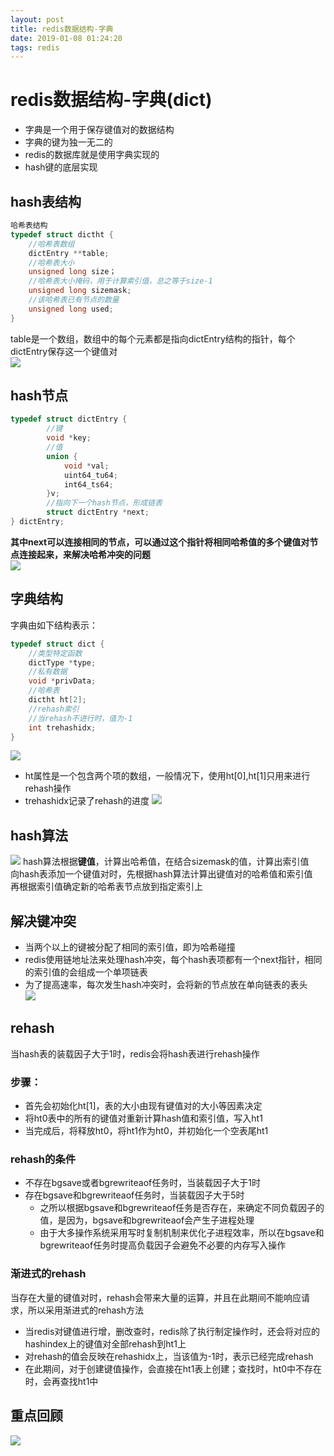```yaml
--- 
layout: post 
title: redis数据结构-字典 
date: 2019-01-08 01:24:20 
tags: redis 
---
```

# redis数据结构-字典(dict)
- 字典是一个用于保存键值对的数据结构
- 字典的键为独一无二的
- redis的数据库就是使用字典实现的
- hash键的底层实现
## hash表结构
```c
哈希表结构
typedef struct dictht {
    //哈希表数组
    dictEntry **table;
    //哈希表大小
    unsigned long size；
    //哈希表大小掩码，用于计算索引值，总之等于size-1
    unsigned long sizemask;
    //该哈希表已有节点的数量
    unsigned long used;
}
```
table是一个数组，数组中的每个元素都是指向dictEntry结构的指针，每个dictEntry保存这一个键值对    
![](https://cdn.jsdelivr.net/gh/nber1994/fu0k@master/uPic/20181115172104868_1544804852.png)

## hash节点
```c
typedef struct dictEntry {
        //键
        void *key;
        //值
        union {
            void *val;
            uint64_tu64;
            int64_ts64;
        }v;
        //指向下一个hash节点，形成链表
        struct dictEntry *next;
} dictEntry;
```
**其中next可以连接相同的节点，可以通过这个指针将相同哈希值的多个键值对节点连接起来，来解决哈希冲突的问题**    
![](https://cdn.jsdelivr.net/gh/nber1994/fu0k@master/uPic/20181115172834333_457855334.png)

## 字典结构
字典由如下结构表示：    
```c
typedef struct dict {
    //类型特定函数
    dictType *type;
    //私有数据
    void *privData;
    //哈希表
    dictht ht[2];
    //rehash索引
    //当rehash不进行时，值为-1
    int trehashidx;
}
```
![](https://cdn.jsdelivr.net/gh/nber1994/fu0k@master/uPic/20181115173314833_740691337.png)

- ht属性是一个包含两个项的数组，一般情况下，使用ht[0],ht[1]只用来进行rehash操作
- trehashidx记录了rehash的进度
![](https://cdn.jsdelivr.net/gh/nber1994/fu0k@master/uPic/20181115173716041_1984082947.png)

## hash算法
![](https://cdn.jsdelivr.net/gh/nber1994/fu0k@master/uPic/20181116211409933_732195149.png)
hash算法根据**键值**，计算出哈希值，在结合sizemask的值，计算出索引值    
向hash表添加一个键值对时，先根据hash算法计算出键值对的哈希值和索引值    
再根据索引值确定新的哈希表节点放到指定索引上

## 解决键冲突
- 当两个以上的键被分配了相同的索引值，即为哈希碰撞
- redis使用链地址法来处理hash冲突，每个hash表项都有一个next指针，相同的索引值的会组成一个单项链表    
- 为了提高速率，每次发生hash冲突时，会将新的节点放在单向链表的表头    
 ![](https://cdn.jsdelivr.net/gh/nber1994/fu0k@master/uPic/20181116211119221_356019613.png)

## rehash
当hash表的装载因子大于1时，redis会将hash表进行rehash操作
### 步骤：
- 首先会初始化ht[1]，表的大小由现有键值对的大小等因素决定
- 将ht0表中的所有的键值对重新计算hash值和索引值，写入ht1
- 当完成后，将释放ht0，将ht1作为ht0，并初始化一个空表尾ht1

### rehash的条件
- 不存在bgsave或者bgrewriteaof任务时，当装载因子大于1时
- 存在bgsave和bgrewriteaof任务时，当装载因子大于5时
    - 之所以根据bgsave和bgrewriteaof任务是否存在，来确定不同负载因子的值，是因为，bgsave和bgrewriteaof会产生子进程处理    
    - 由于大多操作系统采用写时复制机制来优化子进程效率，所以在bgsave和bgrewriteaof任务时提高负载因子会避免不必要的内存写入操作

### 渐进式的rehash
当存在大量的键值对时，rehash会带来大量的运算，并且在此期间不能响应请求，所以采用渐进式的rehash方法
- 当redis对键值进行增，删改查时，redis除了执行制定操作时，还会将对应的hashindex上的键值对全部rehash到ht1上
- 对rehash的值会反映在rehashidx上，当该值为-1时，表示已经完成rehash
- 在此期间，对于创建键值操作，会直接在ht1表上创建；查找时，ht0中不存在时，会再查找ht1中

## 重点回顾
![](https://cdn.jsdelivr.net/gh/nber1994/fu0k@master/uPic/20181116214218903_922571933.png)
